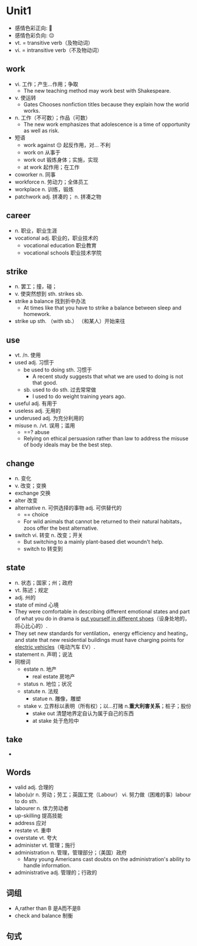 # Unit1

- 感情色彩正向: 🙂
- 感情色彩负向: 😔
- vt. = transitive verb（及物动词）
- vi. = intransitive verb（不及物动词）

## work

- vi. 工作；产生...作用；争取
    - The new teaching method may work best with Shakespeare.
- v. 使运转
    - Gates Chooses nonfiction titles because they explain how the world works.
- n. 工作（不可数）；作品（可数）
    - The new work emphasizes that adolescence is a time of opportunity as well as risk.
- 短语
    - work against 😔 起反作用，对... 不利
    - work on 从事于
    - work out 锻炼身体；实施，实现
    - at work 起作用；在工作
- coworker n. 同事
- workforce n. 劳动力；全体员工
- workplace n. 训练，锻炼
- patchwork adj. 拼凑的； n. 拼凑之物

## career

- n. 职业，职业生涯
- vocational adj. 职业的，职业技术的
    - vocational education 职业教育
    - vocational schools 职业技术学院

## strike

- n. 罢工；撞，碰；
- v. 使突然想到 sth. strikes sb.
- strike a balance 找到折中办法
    - At times like that you have to strike a balance between sleep and homework.
- strike up sth. （with sb.） （和某人）开始来往

## use

- vt. /n. 使用
- used adj. 习惯于
    - be used to doing sth. 习惯于
        - A recent study suggests that what we are used to doing is not that good.
    - sb. used to do sth. 过去常常做
        - I used to do weight training years ago.
- useful adj. 有用于
- useless adj. 无用的
- underused adj. 为充分利用的
- misuse n. /vt. 误用；滥用
    - ==? abuse
    - Relying on ethical persuasion rather than law to address the misuse of body ideals may be the best step.

## change

- n. 变化
- v. 改变；变换
- exchange 交换
- alter 改变
- alternative n. 可供选择的事物 adj. 可供替代的
    - == choice
    - For wild animals that cannot be returned to their natural habitats，zoos offer the best alternative.
- switch vi. 转变 n. 改变；开关
    - But switching to a mainly plant-based diet woundn't help.
    - switch to 转变到

## state

- n. 状态；国家；州；政府
- vt. 陈述；规定
- adj. 州的
- state of mind 心境
- They were comfortable in describing different emotional states and part of what you do in drama is <ins>put yourself
  in different shoes</ins>（设身处地的，将心比心的）.
- They set new standards for ventilation，energy efficiency and heating，and state that new residential buildings must
  have charging points for <ins>electric vehicles</ins>（电动汽车 EV）.
- statement n. 声明；说法
- 同根词
    - estate n. 地产
        - real estate 房地产
    - status n. 地位；状况
    - statute n. 法规
        - statue n. 雕像，雕塑
    - stake v. 立界标以表明（所有权）；以...打赌 n.**重大利害关系**；桩子；股份
        - stake out 清楚地界定自认为属于自己的东西
        - at stake 处于危险中

## take

-

## Words

- valid adj. 合理的
- labo(u)r n. 劳动；劳工；英国工党（Labour） vi. 努力做（困难的事）labour to do sth.
- labourer n. 体力劳动者
- up-skilling 提高技能
- address 应对
- restate vt. 重申
- overstate vt. 夸大
- administer vt. 管理；施行
- administration n. 管理，管理部分；（美国）政府
    - Many young Americans cast doubts on the administration's ability to handle information.
- administrative adj. 管理的；行政的

## 词组

- A,rather than B 是A而不是B
- check and balance 制衡

## 句式
